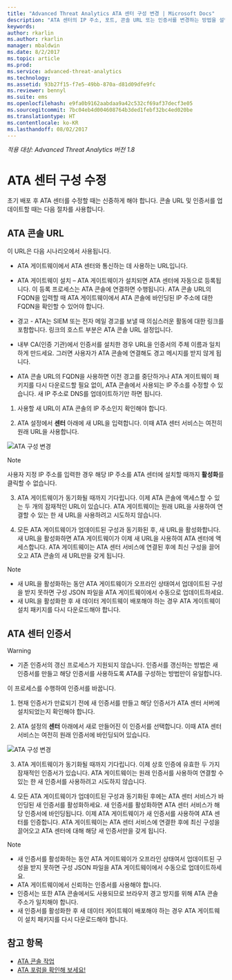 ```yaml
---
title: "Advanced Threat Analytics ATA 센터 구성 변경 | Microsoft Docs"
description: "ATA 센터의 IP 주소, 포트, 콘솔 URL 또는 인증서를 변경하는 방법을 설명합니다."
keywords: 
author: rkarlin
ms.author: rkarlin
manager: mbaldwin
ms.date: 8/2/2017
ms.topic: article
ms.prod: 
ms.service: advanced-threat-analytics
ms.technology: 
ms.assetid: 93b27f15-f7e5-49bb-870a-d81d09dfe9fc
ms.reviewer: bennyl
ms.suite: ems
ms.openlocfilehash: e9fa0b9162aabdaa9a42c532cf69af37decf3e05
ms.sourcegitcommit: 7bc04eb4d004608764b3ded1febf32bc4ed020be
ms.translationtype: HT
ms.contentlocale: ko-KR
ms.lasthandoff: 08/02/2017
---
```

*적용 대상: Advanced Threat Analytics 버전 1.8*



# <a name="modifying-the-ata-center-configuration"></a>ATA 센터 구성 수정


초기 배포 후 ATA 센터를 수정할 때는 신중하게 해야 합니다. 콘솔 URL 및 인증서를 업데이트할 때는 다음 절차를 사용합니다.

## <a name="the-ata-console-url"></a>ATA 콘솔 URL

이 URL은 다음 시나리오에서 사용됩니다.

-   ATA 게이트웨이에서 ATA 센터와 통신하는 데 사용하는 URL입니다.

- ATA 게이트웨이 설치 – ATA 게이트웨이가 설치되면 ATA 센터에 자동으로 등록됩니다. 이 등록 프로세스는 ATA 콘솔에 연결하면 수행됩니다. ATA 콘솔 URL의 FQDN을 입력할 때 ATA 게이트웨이에서 ATA 콘솔에 바인딩된 IP 주소에 대한 FQDN을 확인할 수 있어야 합니다.

-   경고 - ATA는 SIEM 또는 전자 메일 경고를 보낼 때 의심스러운 활동에 대한 링크를 포함합니다. 링크의 호스트 부분은 ATA 콘솔 URL 설정입니다.

-   내부 CA(인증 기관)에서 인증서를 설치한 경우 URL을 인증서의 주체 이름과 일치하게 만드세요. 그러면 사용자가 ATA 콘솔에 연결해도 경고 메시지를 받지 않게 됩니다.

-   ATA 콘솔 URL의 FQDN을 사용하면 이전 경고를 중단하거나 ATA 게이트웨이 패키지를 다시 다운로드할 필요 없이, ATA 콘솔에서 사용되는 IP 주소를 수정할 수 있습니다. 새 IP 주소로 DNS를 업데이트하기만 하면 됩니다.

1. 사용할 새 URL이 ATA 콘솔의 IP 주소인지 확인해야 합니다.

2. ATA 설정에서 **센터** 아래에 새 URL을 입력합니다. 이때 ATA 센터 서비스는 여전히 원래 URL을 사용합니다. 

 ![ATA 구성 변경](media/change-center-config.png)

  > [!NOTE]
  > 사용자 지정 IP 주소를 입력한 경우 해당 IP 주소를 ATA 센터에 설치할 때까지 **활성화**를 클릭할 수 없습니다.
    
3. ATA 게이트웨이가 동기화될 때까지 기다립니다. 이제 ATA 콘솔에 액세스할 수 있는 두 개의 잠재적인 URL이 있습니다. ATA 게이트웨이는 원래 URL을 사용하여 연결할 수 있는 한 새 URL을 사용하려고 시도하지 않습니다.

4. 모든 ATA 게이트웨이가 업데이트된 구성과 동기화된 후, 새 URL을 활성화합니다. 새 URL을 활성화하면 ATA 게이트웨이가 이제 새 URL을 사용하여 ATA 센터에 액세스합니다. ATA 게이트웨이는 ATA 센터 서비스에 연결된 후에 최신 구성을 끌어오고 ATA 콘솔의 새 URL만을 갖게 됩니다. 

> [!NOTE]
> -   새 URL을 활성화하는 동안 ATA 게이트웨이가 오프라인 상태여서 업데이트된 구성을 받지 못하면 구성 JSON 파일을 ATA 게이트웨이에서 수동으로 업데이트하세요.
> -   새 URL을 활성화한 후 새 데이터 게이트웨이 배포해야 하는 경우 ATA 게이트웨이 설치 패키지를 다시 다운로드해야 합니다.


## <a name="the-ata-center-certificate"></a>ATA 센터 인증서

> [!WARNING]
> - 기존 인증서의 갱신 프로세스가 지원되지 않습니다. 인증서를 갱신하는 방법은 새 인증서를 만들고 해당 인증서를 사용하도록 ATA를 구성하는 방법만이 유일합니다.


이 프로세스를 수행하여 인증서를 바꿉니다.

1. 현재 인증서가 만료되기 전에 새 인증서를 만들고 해당 인증서가 ATA 센터 서버에 설치되었는지 확인해야 합니다. 

2. ATA 설정의 **센터** 아래에서 새로 만들어진 이 인증서를 선택합니다. 이때 ATA 센터 서비스는 여전히 원래 인증서에 바인딩되어 있습니다. 

 ![ATA 구성 변경](media/change-center-config.png)

3. ATA 게이트웨이가 동기화될 때까지 기다립니다. 이제 상호 인증에 유효한 두 가지 잠재적인 인증서가 있습니다. ATA 게이트웨이는 원래 인증서를 사용하여 연결할 수 있는 한 새 인증서를 사용하려고 시도하지 않습니다.

4. 모든 ATA 게이트웨이가 업데이트된 구성과 동기화된 후에는 ATA 센터 서비스가 바인딩된 새 인증서를 활성화하세요. 새 인증서를 활성화하면 ATA 센터 서비스가 해당 인증서에 바인딩됩니다. 이제 ATA 게이트웨이가 새 인증서를 사용하여 ATA 센터를 인증합니다. ATA 게이트웨이는 ATA 센터 서비스에 연결한 후에 최신 구성을 끌어오고 ATA 센터에 대해 해당 새 인증서만을 갖게 됩니다. 

> [!NOTE]
> -   새 인증서를 활성화하는 동안 ATA 게이트웨이가 오프라인 상태여서 업데이트된 구성을 받지 못하면 구성 JSON 파일을 ATA 게이트웨이에서 수동으로 업데이트하세요.
> -   ATA 게이트웨이에서 신뢰하는 인증서를 사용해야 합니다.
> -   인증서는 또한 ATA 콘솔에서도 사용되므로 브라우저 경고 방지를 위해 ATA 콘솔 주소가 일치해야 합니다.
> -   새 인증서를 활성화한 후 새 데이터 게이트웨이 배포해야 하는 경우 ATA 게이트웨이 설치 패키지를 다시 다운로드해야 합니다.



 
## <a name="see-also"></a>참고 항목
- [ATA 콘솔 작업](working-with-ata-console.md)
- [ATA 포럼을 확인해 보세요!](https://aka.ms/ata-forum)
